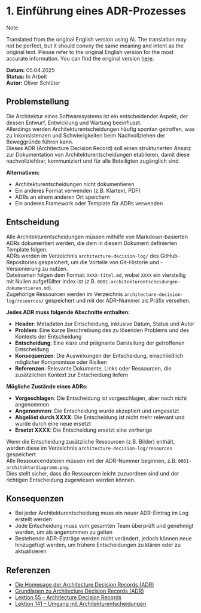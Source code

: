 # 1. Einführung eines ADR-Prozesses

> [!NOTE]
> Translated from the original English version using AI.
> The translation may not be perfect, but it should convey the same meaning and intent as the original text.
> Please refer to the original English version for the most accurate information.
> You can find the original version [here](../english/adr-001.md).

**Datum:** 05.04.2025  
**Status:** In Arbeit  
**Autor:** Oliver Schlüter

## Problemstellung

Die Architektur eines Softwaresystems ist ein entscheidender Aspekt, der dessen Entwurf, Entwicklung und Wartung beeinflusst.  
Allerdings werden Architekturentscheidungen häufig spontan getroffen, was zu Inkonsistenzen und Schwierigkeiten beim Nachvollziehen der Beweggründe führen kann.  
Dieses ADR (Architecture Decision Record) soll einen strukturierten Ansatz zur Dokumentation von Architekturentscheidungen etablieren, damit diese nachvollziehbar, kommuniziert und für alle Beteiligten zugänglich sind.

**Alternativen:**

- Architekturentscheidungen nicht dokumentieren
- Ein anderes Format verwenden (z.B. Klartext, PDF)
- ADRs an einem anderen Ort speichern
- Ein anderes Framework oder Template für ADRs verwenden

## Entscheidung

Alle Architekturentscheidungen müssen mithilfe von Markdown-basierten ADRs dokumentiert werden, die dem in diesem Dokument definierten Template folgen.  
ADRs werden im Verzeichnis `architecture-decision-log/` des GitHub-Repositories gespeichert, um die Vorteile von Git-Historie und -Versionierung zu nutzen.  
Dateinamen folgen dem Format: `XXXX-titel.md`, wobei `XXXX` ein vierstellig mit Nullen aufgefüllter Index ist (z.B. `0001-architekturentscheidungen-dokumentieren.md`).  
Zugehörige Ressourcen werden im Verzeichnis `architecture-decision-log/resources/` gespeichert und mit der ADR-Nummer als Präfix versehen.

**Jedes ADR muss folgende Abschnitte enthalten:**

- **Header**: Metadaten zur Entscheidung, inklusive Datum, Status und Autor
- **Problem**: Eine kurze Beschreibung des zu lösenden Problems und des Kontexts der Entscheidung
- **Entscheidung**: Eine klare und prägnante Darstellung der getroffenen Entscheidung
- **Konsequenzen**: Die Auswirkungen der Entscheidung, einschließlich möglicher Kompromisse oder Risiken
- **Referenzen**: Relevante Dokumente, Links oder Ressourcen, die zusätzlichen Kontext zur Entscheidung liefern

**Mögliche Zustände eines ADRs:**

- **Vorgeschlagen**: Die Entscheidung ist vorgeschlagen, aber noch nicht angenommen
- **Angenommen**: Die Entscheidung wurde akzeptiert und umgesetzt
- **Abgelöst durch XXXX**: Die Entscheidung ist nicht mehr relevant und wurde durch eine neue ersetzt
- **Ersetzt XXXX**: Die Entscheidung ersetzt eine vorherige

Wenn die Entscheidung zusätzliche Ressourcen (z.B. Bilder) enthält, werden diese im Verzeichnis `architecture-decision-log/resources` gespeichert.  
Alle Ressourcendateien müssen mit der ADR-Nummer beginnen, z.B. `0001-architekturdiagramm.png`.  
Dies stellt sicher, dass die Ressourcen leicht zuzuordnen sind und der richtigen Entscheidung zugewiesen werden können.

## Konsequenzen

- Bei jeder Architekturentscheidung muss ein neuer ADR-Eintrag im Log erstellt werden
- Jede Entscheidung muss vom gesamten Team überprüft und genehmigt werden, um als angenommen zu gelten
- Bestehende ADR-Einträge werden nicht verändert, jedoch können neue hinzugefügt werden, um frühere Entscheidungen zu klären oder zu aktualisieren

## Referenzen

- [Die Homepage der Architecture Decision Records (ADR)](https://adr.github.io/)
- [Grundlagen zu Architecture Decision Records (ADR)](https://medium.com/@nolomokgosi/basics-of-architecture-decision-records-adr-e09e00c636c6)
- [Lektion 55 – Architecture Decision Records](https://www.youtube.com/watch?v=LMBqGPLvonU)
- [Lektion 141 – Umgang mit Architekturentscheidungen](https://www.youtube.com/watch?v=PoarX66AO5s)  